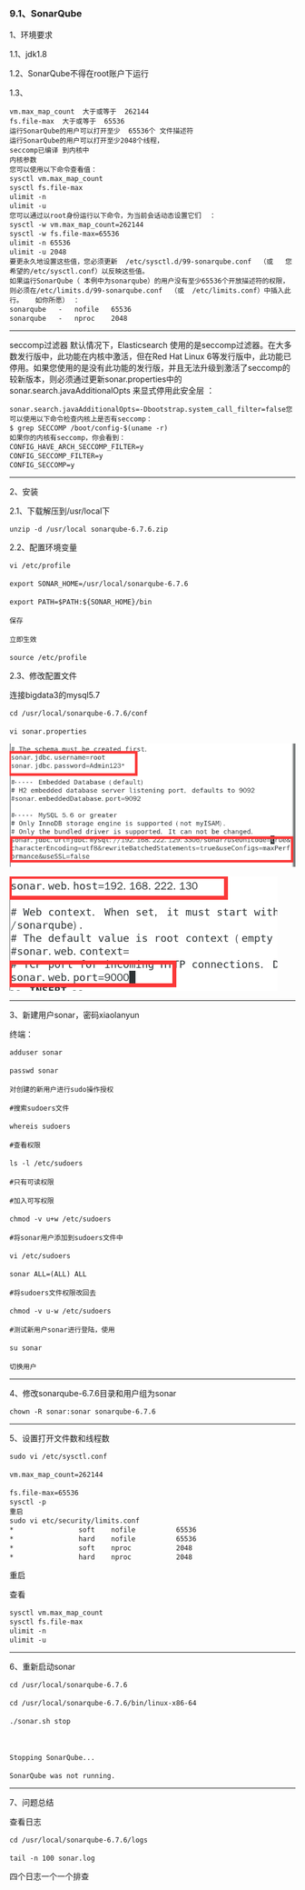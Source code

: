 ### 9.1、SonarQube

1、环境要求

1.1、jdk1.8

1.2、SonarQube不得在root账户下运行

1.3、

```
vm.max_map_count  大于或等于  262144
fs.file-max  大于或等于  65536
运行SonarQube的用户可以打开至少  65536个 文件描述符
运行SonarQube的用户可以打开至少2048个线程，
seccomp已编译 到内核中
内核参数
您可以使用以下命令查看值：
sysctl vm.max_map_count
sysctl fs.file-max
ulimit -n
ulimit -u
您可以通过以root身份运行以下命令，为当前会话动态设置它们  ：
sysctl -w vm.max_map_count=262144
sysctl -w fs.file-max=65536
ulimit -n 65536
ulimit -u 2048
要更永久地设置这些值，您必须更新  /etc/sysctl.d/99-sonarqube.conf  （或   您希望的/etc/sysctl.conf）以反映这些值。
如果运行SonarQube（ 本例中为sonarqube）的用户没有至少65536个开放描述符的权限，则必须在/etc/limits.d/99-sonarqube.conf  （或  /etc/limits.conf）中插入此行。   如你所愿） ：
sonarqube   -   nofile   65536
sonarqube   -   nproc    2048
```

***

seccomp过滤器
默认情况下，Elasticsearch 使用的是seccomp过滤器。在大多数发行版中，此功能在内核中激活，但在Red Hat Linux 6等发行版中，此功能已停用。如果您使用的是没有此功能的发行版，并且无法升级到激活了seccomp的较新版本，则必须通过更新sonar.properties中的sonar.search.javaAdditionalOpts 来显式停用此安全层  ：

```
sonar.search.javaAdditionalOpts=-Dbootstrap.system_call_filter=false您可以使用以下命令检查内核上是否有seccomp：
$ grep SECCOMP /boot/config-$(uname -r)
如果你的内核有seccomp，你会看到：
CONFIG_HAVE_ARCH_SECCOMP_FILTER=y
CONFIG_SECCOMP_FILTER=y
CONFIG_SECCOMP=y
```

***

2、安装

2.1、下载解压到/usr/local下

```
unzip -d /usr/local sonarqube-6.7.6.zip
```

2.2、配置环境变量

```
vi /etc/profile

export SONAR_HOME=/usr/local/sonarqube-6.7.6

export PATH=$PATH:${SONAR_HOME}/bin

保存

立即生效

source /etc/profile
```

2.3、修改配置文件

连接bigdata3的mysql5.7

```
cd /usr/local/sonarqube-6.7.6/conf

vi sonar.properties
```

![](image/9.1.0.png)

![](image/9.1.1.png)



***

3、新建用户sonar，密码xiaolanyun

终端：

```
adduser sonar

passwd sonar

对创建的新用户进行sudo操作授权

#搜索sudoers文件

whereis sudoers

#查看权限

ls -l /etc/sudoers

#只有可读权限

#加入可写权限

chmod -v u+w /etc/sudoers

#将sonar用户添加到sudoers文件中

vi /etc/sudoers

sonar ALL=(ALL) ALL

#将sudoers文件权限改回去

chmod -v u-w /etc/sudoers

#测试新用户sonar进行登陆，使用

su sonar

切换用户 
```

***

4、修改sonarqube-6.7.6目录和用户组为sonar

```
chown -R sonar:sonar sonarqube-6.7.6
```



***

5、设置打开文件数和线程数

```
sudo vi /etc/sysctl.conf

vm.max_map_count=262144

fs.file-max=65536
sysctl -p
重启
sudo vi etc/security/limits.conf
*                soft    nofile          65536
*                hard    nofile          65536
*                soft    nproc           2048
*                hard    nproc           2048
```

重启

查看

```
sysctl vm.max_map_count
sysctl fs.file-max
ulimit -n
ulimit -u
```

***

6、重新启动sonar

```
cd /usr/local/sonarqube-6.7.6

cd /usr/local/sonarqube-6.7.6/bin/linux-x86-64

./sonar.sh stop

 

Stopping SonarQube...

SonarQube was not running.
```



***

7、问题总结

查看日志

```
cd /usr/local/sonarqube-6.7.6/logs

tail -n 100 sonar.log
```

四个日志一个一个排查



























